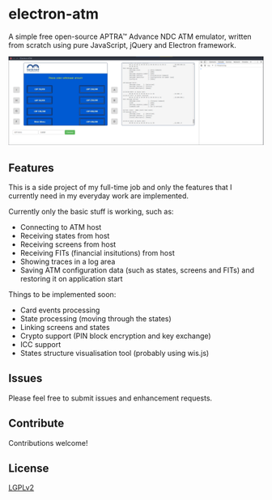 # electron-atm

A simple free open-source APTRA™ Advance NDC ATM emulator, written from scratch using pure JavaScript, jQuery and Electron framework.

![screenshot](img/screenshot.png)

## Features 

This is a side project of my full-time job and only the features that I currently need in my everyday work are implemented. 

Currently only the basic stuff is working, such as:

 * Connecting to ATM host
 * Receiving states from host
 * Receiving screens from host
 * Receiving FITs (financial insitutions) from host
 * Showing traces in a log area
 * Saving ATM configuration data (such as states, screens and FITs) and restoring it on application start

Things to be implemented soon:

 * Card events processing
 * State processing (moving through the states)
 * Linking screens and states
 * Crypto support (PIN block encryption and key exchange)
 * ICC support
 * States structure visualisation tool (probably using wis.js)

## Issues

Please feel free to submit issues and enhancement requests.

## Contribute

Contributions welcome!

## License
[LGPLv2](LICENSE.md)
